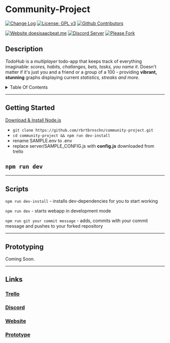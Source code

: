 # Community-Project
[![Change Log](https://img.shields.io/github/package-json/v/rbrtbrnschn/community-project?color=success)](CHANGELOG.md)
[![License: GPL v3](https://img.shields.io/badge/License-GPLv3-blue.svg)](https://www.gnu.org/licenses/gpl-3.0)
[![Github Contributors](https://img.shields.io/github/contributors/rbrtbrnschn/community-project)](#)

[![Website doesisaacbeat.me](https://img.shields.io/website?down_color=red&down_message=down&up_color=success&up_message=up&url=https%3A%2F%2Fdoesisaacbeat.me)](https://doesisaacbeat.me/)
[![Discord Server](https://img.shields.io/discord/675237870532821003)](https://discord.gg/q2wRePf)
[![Please Fork](https://img.shields.io/badge/Please-Fork-success)](#)
## Description
_TodoHub_ is a _multiplayer_ todo-app that keeps track of everything imaginable: _scores, habits, challanges, bets, tasks, you name it_. Doesn't matter if it's just you and a friend or a group of a 100 - providing **vibrant, stunning** graphs displaying current _statistics, streaks and more_.

<details><summary>Table Of Contents</summary>
<p>

##### [Getting Started](#getting-started)
#### [Scripts](#scripts)
##### [Links](#links)
##### [Prototyping](#prototype-container)

</p>
</details>

---

## <a name="getting-started"></a>Getting Started
[Download & Install Node.js](https://nodejs.org/en/download/) 

- ` git clone https://github.com/rbrtbrnschn/community-project.git `
- ` cd community-project && npm run dev-install `
- rename SAMPLE.env to .env
- replace server/SAMPLE_CONFIG.js with **config.js** downloaded from trello
## ``` npm run dev ```

---

## <a name="scripts"></a>Scripts
`npm run dev-install` - installs dev-dependencies for you to start working

`npm run dev` - starts webapp in development mode

`npm run git your commit message` - adds, commits with your commit message and pushes to your forked repository

---

## <a name="prototype-container"></a>Prototyping

Coming Soon.

---

## <a name="links"></a>Links
### [Trello](https://trello.com/b/ce4JUEZA/community-project)
### [Discord](https://discord.gg/q2wRePf)
### [Website](https://doesisaacbeat.me)
### [Prototype](https://www.figma.com/file/mXqsvBsQVDgU1VI9daZhi3/Community-Project?node-id=0%)
